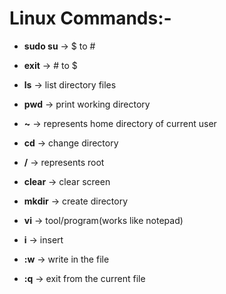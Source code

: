 # Linux Commands:-

* **sudo su** -> $ to # 

* **exit** -> # to $

* **ls** -> list directory files

* **pwd** -> print working directory

* **~** -> represents home directory of current user

* **cd** -> change directory

* **/** -> represents root

* **clear** -> clear screen

* **mkdir** -> create directory

* **vi** -> tool/program(works like notepad)

* **i** -> insert 

* **:w** -> write in the file

* **:q** -> exit from the current file

